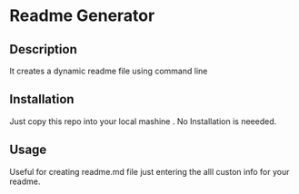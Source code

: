 # Readme Generator
## Description 
It creates a dynamic readme file using command line
## Installation
Just copy this repo into your local mashine . No Installation is neeeded.
## Usage
Useful for creating readme.md file just entering the alll custon info for your readme.